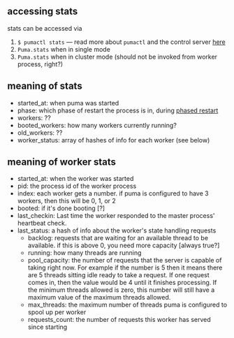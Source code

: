 ## accessing stats

stats can be accessed via
1. `$ pumactl stats` — read more about `pumactl` and the control server [here](https://github.com/puma/puma#controlstatus-server)
2. `Puma.stats` when in single mode
3. `Puma.stats` when in cluster mode (should not be invoked from worker process, right?)


## meaning of stats

* started_at: when puma was started
* phase: which phase of restart the process is in, during [phased restart](https://github.com/puma/puma/blob/master/docs/restart.md)
* workers: ??
* booted_workers: how many workers currently running?
* old_workers: ??
* worker_status: array of hashes of info for each worker (see below)

## meaning of worker stats

* started_at: when the worker was started
* pid: the process id of the worker process
* index: each worker gets a number. if puma is configured to have 3 workers, then this will be 0, 1, or 2
* booted: if it's done booting [?]
* last_checkin: Last time the worker responded to the master process' heartbeat check.
* last_status: a hash of info about the worker's state handling requests
  * backlog: requests that are waiting for an available thread to be available. if this is above 0, you need more capacity [always true?]
  * running: how many threads are running
  * pool_capacity: the number of requests that the server is capable of taking right now. For example if the number is 5 then it means there are 5 threads sitting idle ready to take a request. If one request comes in, then the value would be 4 until it finishes processing. If the minimum threads allowed is zero, this number will still have a maximum value of the maximum threads allowed.
  * max_threads: the maximum number of threads puma is configured to spool up per worker 
  * requests_count: the number of requests this worker has served since starting
